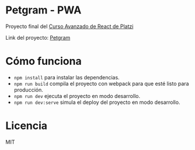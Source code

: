 # Petgram - PWA
Proyecto final del [Curso Avanzado de React de Platzi](https://platzi.com/cursos/react-avanzado/)

Link del proyecto: [Petgram](https://petgram-jhonel.now.sh/)

# Cómo funciona
  * `npm install` para instalar las dependencias.
  * `npm run build` compila el proyecto con webpack para que esté listo para producción.
  * `npm run dev` ejecuta el proyecto en modo desarrollo.
  * `npm run dev:serve` simula el deploy del proyecto en modo desarrollo.
  
# Licencia
MIT
